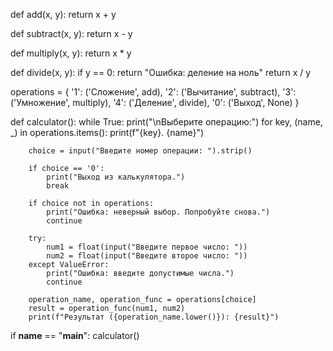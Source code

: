 def add(x, y):
    return x + y

def subtract(x, y):
    return x - y

def multiply(x, y):
    return x * y

def divide(x, y):
    if y == 0:
        return "Ошибка: деление на ноль"
    return x / y

operations = {
    '1': ('Сложение', add),
    '2': ('Вычитание', subtract),
    '3': ('Умножение', multiply),
    '4': ('Деление', divide),
    '0': ('Выход', None)
}

def calculator():
    while True:
        print("\nВыберите операцию:")
        for key, (name, _) in operations.items():
            print(f"{key}. {name}")

        choice = input("Введите номер операции: ").strip()

        if choice == '0':
            print("Выход из калькулятора.")
            break

        if choice not in operations:
            print("Ошибка: неверный выбор. Попробуйте снова.")
            continue

        try:
            num1 = float(input("Введите первое число: "))
            num2 = float(input("Введите второе число: "))
        except ValueError:
            print("Ошибка: введите допустимые числа.")
            continue

        operation_name, operation_func = operations[choice]
        result = operation_func(num1, num2)
        print(f"Результат ({operation_name.lower()}): {result}")

if __name__ == "__main__":
    calculator()
